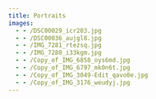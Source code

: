 ```yaml
---
title: Portraits
images:
  - - /DSC00029_icr203.jpg
  - - /DSC00036_aujgl8.jpg
  - - /IMG_7281_rtezsq.jpg
  - - /IMG_7280_i33kgm.jpg
  - - /Copy_of_IMG_6858_oys6md.jpg
  - - /Copy_of_IMG_6797_mk0n6t.jpg
  - - /Copy_of_IMG_3049-Edit_qavo0e.jpg
  - - /Copy_of_IMG_3176_weudyj.jpg
---
```

